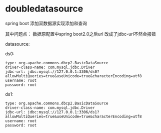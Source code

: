 # doubledatasource

spring boot 添加双数据源实现添加和查询

其中问题点： 数据原配置中spring boot2.0之后url 改成了jdbc-url不然会报错

datasource:

  ds0:
  
    type: org.apache.commons.dbcp2.BasicDataSource
    driver-class-name: com.mysql.jdbc.Driver
    jdbc-url: jdbc:mysql://127.0.0.1:3306/ds0?allowMultiQueries=true&useUnicode=true&characterEncoding=utf8
    username: root
    password: root
    
  ds1:
  
    type: org.apache.commons.dbcp2.BasicDataSource
    driver-class-name: com.mysql.jdbc.Driver
    jdbc-url: jdbc:mysql://127.0.0.1:3306/ds1?allowMultiQueries=true&useUnicode=true&characterEncoding=utf8
    username: root
    password: root

